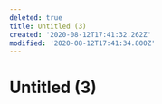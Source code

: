 ```yaml
---
deleted: true
title: Untitled (3)
created: '2020-08-12T17:41:32.262Z'
modified: '2020-08-12T17:41:34.800Z'
---
```


# Untitled (3)
